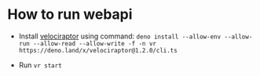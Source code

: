 # How to run webapi
- Install [velociraptor](https://deno.land/x/velociraptor@1.2.0) using command: 
`deno install --allow-env --allow-run --allow-read --allow-write -f -n vr https://deno.land/x/velociraptor@1.2.0/cli.ts `

- Run `vr start`
